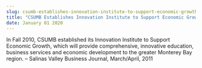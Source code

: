 ```yaml
---
slug: csumb-establishes-innovation-institute-to-support-economic-growth
title: "CSUMB Establishes Innovation Institute to Support Economic Growth"
date: January 01 2020
---
```


<p>In Fall 2010, CSUMB established its Innovation Institute to Support Economic Growth, which will provide comprehensive, innovative education, business services and economic development to the greater Monterey Bay region. – Salinas Valley Business Journal, March/April, 2011
</p>

